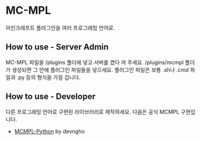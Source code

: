 # MC-MPL
마인크래프트 플러그인을 여러 프로그래밍 언어로.
## How to use - Server Admin
MC-MPL 파일을 /plugins 폴더에 넣고 서버를 켰다 꺼 주세요. /plugins/mcmpl 폴더가 생성되면 그 안에 플러그인 파일들을 넣으세요. 플러그인 파일은 보통 .sh나 .cmd 파일과 .py 등의 형식을 가질 겁니다.
## How to use - Developer
다른 프로그래밍 언어로 구현된 라이브러리로 제작하세요. 다음은 공식 MCMPL 구현입니다.
- [MCMPL-Python](https://github.com/devngho/mcmpl-python) by devngho